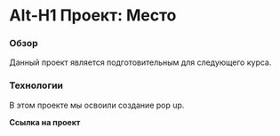 # Alt-H1 Проект: Место

### Обзор
Данный проект является подготовительным для следующего курса. 

### Технологии
В этом проекте мы освоили создание pop up.

**Ссылка на проект**
 <!-- https://vladlenfolk.github.io/russian-travel/index.html -->
